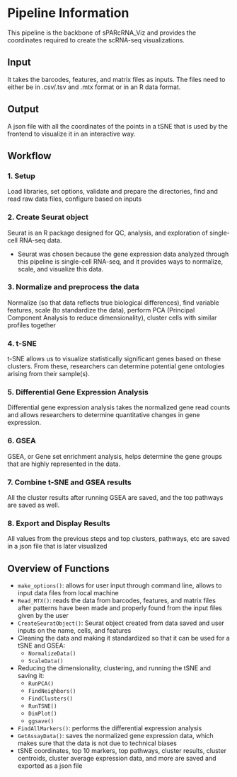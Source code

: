 # Pipeline Information
This pipeline is the backbone of sPARcRNA_Viz and provides the coordinates required to create the scRNA-seq visualizations. 

## Input
It takes the barcodes, features, and matrix files as inputs. The files need to either be in .csv/.tsv and .mtx format or in an R data format.

## Output
A json file with all the coordinates of the points in a tSNE that is used by the frontend to visualize it in an interactive way.

## Workflow
### 1. Setup
Load libraries, set options, validate and prepare the directories, find and read raw data files, configure based on inputs
### 2. Create Seurat object
Seurat is an R package designed for QC, analysis, and exploration of single-cell RNA-seq data.
- Seurat was chosen because the gene expression data analyzed through this pipeline is single-cell RNA-seq, and it provides ways to normalize, scale, and visualize this data.
### 3. Normalize and preprocess the data
Normalize (so that data reflects true biological differences), find variable features, scale (to standardize the data), perform PCA (Principal Component Analysis to reduce dimensionality), cluster cells with similar profiles together
### 4. t-SNE
t-SNE allows us to visualize statistically significant genes based on these clusters. From these, researchers can determine potential gene ontologies arising from their sample(s).
### 5. Differential Gene Expression Analysis
Differential gene expression analysis takes the normalized gene read counts and allows researchers to determine quantitative changes in gene expression. 
### 6. GSEA
GSEA, or Gene set enrichment analysis, helps determine the gene groups that are highly represented in the data.
### 7. Combine t-SNE and GSEA results
All the cluster results after running GSEA are saved, and the top pathways are saved as well.
### 8. Export and Display Results
All values from the previous steps and top clusters, pathways, etc are saved in a json file that is later visualized

## Overview of Functions
- `make_options()`: allows for user input through command line, allows to input data files from local machine
- `Read_MTX()`: reads the data from barcodes, features, and matrix files after patterns have been made and properly found from the input files given by the user
- `CreateSeuratObject()`: Seurat object created from data saved and user inputs on the name, cells, and features
- Cleaning the data and making it standardized so that it can be used for a tSNE and GSEA:
    - `NormalizeData()`
    - `ScaleData()`
- Reducing the dimensionality, clustering, and running the tSNE and saving it:
    - `RunPCA()`
    - `FindNeighbors()`
    - `FindClusters()`
    - `RunTSNE()`
    - `DimPlot()`
    - `ggsave()`
- `FindAllMarkers()`: performs the differential expression analysis
- `GetAssayData()`: saves the normalized gene expression data, which makes sure that the data is not due to technical biases
- tSNE coordinates, top 10 markers, top pathways, cluster results, cluster centroids, cluster average expression data, and more are saved and exported as a json file
